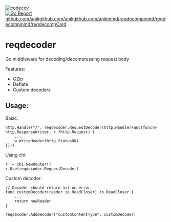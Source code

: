 [![codecov](https://codecov.io/gh/anikinmd/reqdecoder/branch/main/graph/badge.svg?token=58tQ2DpwRf)](https://codecov.io/gh/anikinmd/reqdecoder)
[![Go Report github.com/anikgithub.com/anikgithub.com/anikinmd/reqdecompinmd/reqdecompinmd/reqdecompCard](https://goreportcard.com/badge/github.com/anikinmd/reqdecoder)](https://goreportcard.com/report/github.com/anikinmd/reqdecoder)
# reqdecoder
Go middleware for decoding/decompressing request body

Features:
* GZip
* Deflate
* Custom decoders

## Usage:
Basic:
```
http.Handle("/", reqdecoder.RequestDecoder(http.HandlerFunc(func(w http.ResponseWriter, r *http.Request) {
	...
	w.WriteHeader(http.StatusOK)
})))
```
Using chi:
```
r := chi.NewRouter()
r.Use(reqdecoder.RequestDecoder)
```
Custom decoder:
```
// Decoder should return nil on error
func customDecoder(reader io.ReadCloser) io.ReadCloser {
	...
	return newReader
}
...
reqdecoder.AddDecoder("customContentType", customDecoder)
```